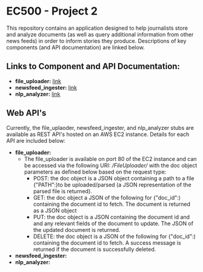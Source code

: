 # EC500 - Project 2 
This repository contains an application designed to help journalists store and analyze documents (as well as query additional information from other news feeds) in order to inform stories they produce. Descriptions of key components (and API documentation) are linked below.
## Links to Component and API Documentation:
- **file_uploader:** [link](https://github.com/BUEC500C1/news-analyzer-whunt1965/blob/main/file_uploader/README.md)
- **newsfeed_ingester:** [link](https://github.com/BUEC500C1/news-analyzer-whunt1965/blob/main/newsfeed_ingester/README.md)
- **nlp_analyzer:** [link](https://github.com/BUEC500C1/news-analyzer-whunt1965/blob/main/nlp_analyzer/README.md)

## Web API's
Currently, the file_uplaoder, newsfeed_ingester, and nlp_analyzer stubs are available as REST API's hosted on an AWS EC2 instance. Details for each API are included below:

- **file_uploader:**
  - The file_uploader is available on port 80 of the EC2 instance and can be accessed via the following URI: */FileUploader/<docobject>* with the doc object parameters as defined below based on the request type:
    - POST: the doc object is a JSON object containing a path to a file {"PATH":<path>}to be uploaded/parsed (a JSON representation of the parsed file is returned).
    - GET: the doc object a JSON of the following for {"doc_id":<id>) containing the document id to fetch. The document is returned as a JSON object
    - PUT: the doc object is a JSON containing the document id and and any relevant fields of the document to update. The JSON of the updated document is returned.
    - DELETE: the doc object is a JSON of the following for {"doc_id":<id>) containing the document id to fetch. A success message is returned if the document is successfully deleted.
- **newsfeed_ingester:** 
- **nlp_analyzer:** 
